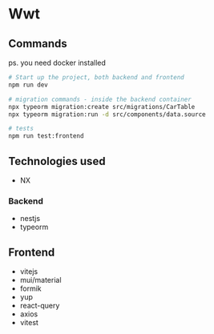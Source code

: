 # Wwt

## Commands

ps. you need docker installed
```bash
# Start up the project, both backend and frontend
npm run dev

# migration commands - inside the backend container
npx typeorm migration:create src/migrations/CarTable
npx typeorm migration:run -d src/components/data.source

# tests
npm run test:frontend
```

## Technologies used

 - NX

### Backend

 - nestjs
 - typeorm

## Frontend

 - vitejs
 - mui/material
 - formik
 - yup
 - react-query
 - axios
 - vitest
